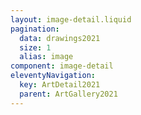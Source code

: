 ```yaml
---
layout: image-detail.liquid
pagination:
  data: drawings2021
  size: 1
  alias: image
component: image-detail
eleventyNavigation:
  key: ArtDetail2021
  parent: ArtGallery2021
---
```

